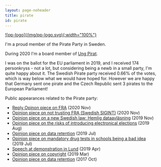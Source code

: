 ```yaml
---
layout: page-noheader
title: pirate
id: pirate
---
```



<a href="https://www.piratpartiet.se/">
![pp-logo](/img/pp-logo.svg){:width="100%"}
</a>

I'm a proud member of the Pirate Party in Sweden. 

During 2020 I'm a board member of [Ung Pirat](https://ungpirat.se).

I was on the ballot for the EU parliament in 2019, and I received 174 personkryss - not a lot, but considering being a newb in a small party, I'm quite happy about it. The Swedish Pirate party received 0.66% of the votes, which is way below what we would have hoped for. However we are happy that Germany sent one pirate and the Czech Republic sent 3 pirates to the European Parliament!

Public appearances related to the Pirate party:
- [Reply Opinon piece on FRA](https://www.svd.se/det-handlar-om-ett-politiskt-vagval) (2020 Nov)
- [Opinion piece on not trusting FRA (Swedish SIGINT)](https://www.svd.se/fra-far-snart-massovervaka-hela-folket) (2020 Nov)
- [Opinion piece on a new Swedish law: Hemlig dataavläsning](https://www.nyteknik.se/opinion/sakerhet-eller-avlyssning-du-maste-valja-damberg-6977346) (2019 Nov)
- [Opinion piece on the risks of introducing electronical elections](https://www.nyteknik.se/opinion/alldeles-for-riskabelt-att-infora-elektroniska-val-6968344) (2019 Aug)
- [Opinion piece on data retention](https://www.nyteknik.se/opinion/eu-domen-ar-glasklar-datalagringen-ar-olaglig-6964169) (2019 Jul)
- [Opinion piece on mandatory drug tests in schools being a bad idea](https://www.svt.se/opinion/vaga-lita-pa-ungdomarna-istallet-for-att-straffa-dem) (2019 Jul)
- [Speech at demonstration in Lund](https://www.youtube.com/embed/0yL9rLGmny0?start=2176) (2019 Apr)
- [Opinion piece on copyright](https://computersweden.idg.se/2.2683/1.716324/upphovsratten-ar-en-skam-for-demokratin) (2019 Mar)
- [Opinion piece on data retention](https://computersweden.idg.se/2.2683/1.691385/datalagringsutredning) (2017 Oct)


